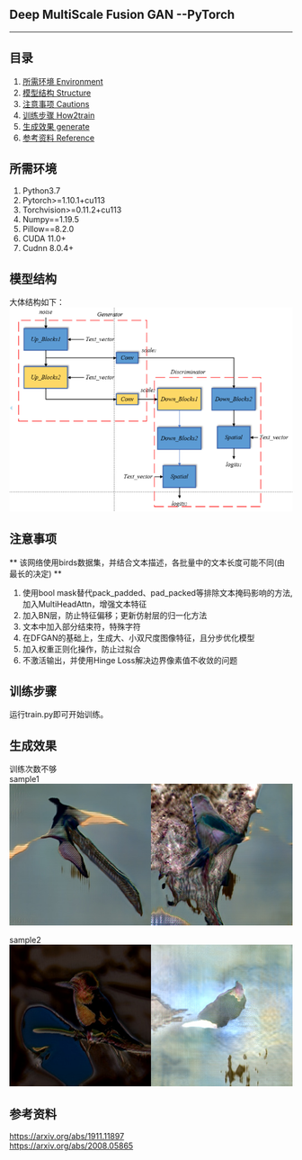 ﻿## Deep MultiScale Fusion GAN --PyTorch 
---

## 目录
1. [所需环境 Environment](#所需环境)
2. [模型结构 Structure](#模型结构)
3. [注意事项 Cautions](#注意事项)
4. [训练步骤 How2train](#训练步骤)
5. [生成效果 generate](#生成效果)
6. [参考资料 Reference](#参考资料)

## 所需环境
1. Python3.7
2. Pytorch>=1.10.1+cu113  
3. Torchvision>=0.11.2+cu113
4. Numpy==1.19.5
5. Pillow==8.2.0
6. CUDA 11.0+
7. Cudnn 8.0.4+

## 模型结构  
大体结构如下：  
![image](https://github.com/JJASMINE22/DMF-GAN/blob/main/samples/model.png)  

## 注意事项  
** 该网络使用birds数据集，并结合文本描述，各批量中的文本长度可能不同(由最长的决定) **  
1. 使用bool mask替代pack_padded、pad_packed等排除文本掩码影响的方法,
加入MultiHeadAttn，增强文本特征
2.  加入BN层，防止特征偏移；更新仿射层的归一化方法
3.  文本中加入部分结束符，特殊字符
3.  在DFGAN的基础上，生成大、小双尺度图像特征，且分步优化模型 
4.  加入权重正则化操作，防止过拟合
5.  不激活输出，并使用Hinge Loss解决边界像素值不收敛的问题

## 训练步骤
运行train.py即可开始训练。  

## 生成效果  
训练次数不够  
sample1  
![image](https://github.com/JJASMINE22/DMF-GAN/blob/main/samples/latter/sample1.jpg)  

sample2  
![image](https://github.com/JJASMINE22/DMF-GAN/blob/main/samples/latter/sample2.jpg)  

## 参考资料  
https://arxiv.org/abs/1911.11897  
https://arxiv.org/abs/2008.05865  
